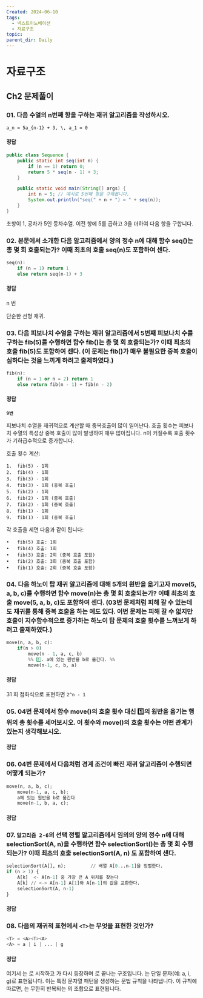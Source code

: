 ```yaml
---
Created: 2024-06-10
tags:
  - 넥스트이노베이션
  - 자료구조
topic: 
parent_dir: Daily
---
```

# 자료구조
## Ch2 문제풀이
### 01. 다음 수열의 n번째 항을 구하는 재귀 알고리즘을 작성하시오.
 `a_n = 5a_{n-1} + 3, \, a_1 = 0 `
#### 정답 
```java
public class Sequence {
    public static int seq(int n) {
        if (n == 1) return 0;
        return 5 * seq(n - 1) + 3;
    }

    public static void main(String[] args) {
        int n = 5; // 예시로 5번째 항을 구해봅니다.
        System.out.println("seq(" + n + ") = " + seq(n));
    }
}
```
초항이 1, 공차가 5인 등차수열.
이전 항에 5를 곱하고 3을 더하여 다음 항을 구합니다.
### 02. 본문에서 소개한 다음 알고리즘에서 양의 정수 n에 대해 함수 seq()는 총 몇 회 호출되는가? 이때 최초의 호출 seq(n)도 포함하여 센다.
```python
seq(n):
	if (n = 1) return 1
	else return seq(n-1) + 3
```
#### 정답
n 번

단순한 선형 재귀. 
### 03. 다음 피보나치 수열을 구하는 재귀 알고리즘에서 5번째 피보나치 수를 구하는 fib(5)를 수행하면 함수 fib()는 총 몇 회 호출되는가? 이때 최초의 호출 fib(5)도 포함하여 센다. (이 문제는 fib()가 매우 불필요한 중복 호출이 심하다는 것을 느끼게 하려고 출제하였다.)
```python
fib(n):
    if (n = 1 or n = 2) return 1
    else return fib(n - 1) + fib(n - 2)
```
#### 정답
**`9번`**

피보나치 수열을 재귀적으로 계산할 때 중복호출이 많이 일어난다. 
호출 횟수는 피보나치 수열의 특성상 중복 호출이 많이 발생하여 매우 많아집니다.
n이 커질수록 호출 횟수가 기하급수적으로 증가합니다.

호출 횟수 계산:

	1.	fib(5) - 1회
	2.	fib(4) - 1회
	3.	fib(3) - 1회
	4.	fib(3) - 1회 (중복 호출)
	5.	fib(2) - 1회
	6.	fib(2) - 1회 (중복 호출)
	7.	fib(2) - 1회 (중복 호출)
	8.	fib(1) - 1회
	9.	fib(1) - 1회 (중복 호출)

각 호출을 세면 다음과 같이 됩니다:

	•	fib(5) 호출: 1회
	•	fib(4) 호출: 1회
	•	fib(3) 호출: 2회 (중복 호출 포함)
	•	fib(2) 호출: 3회 (중복 호출 포함)
	•	fib(1) 호출: 2회 (중복 호출 포함)

### 04. 다음 하노이 탑 재귀 알고리즘에 대해 5개의 원반을 옮기고자 move(5, a, b, c)를 수행하면 함수 move(n)는 총 몇 회 호출되는가? 이때 최초의 호출 move(5, a, b, c)도 포함하여 센다. (03번 문제처럼 피해 갈 수 있는데도 재귀를 통해 중복 호출을 하는 예도 있다. 이번 문제는 피해 갈 수 없지만 호출이 지수함수적으로 증가하는 하노이 탑 문제의 호출 횟수를 느껴보게 하려고 출제하였다.)
```python
move(n, a, b, c):
	if(n > 0)
		move(n - 1, a, c, b)
		%% 1️⃣. a에 있는 원반을 b로 옮긴다. %%
		move(n-1, c, b, a)
```
#### 정답
31 회 
점화식으로 표현하면 `2^n - 1`
### 05. 04번 문제에서 함수 move()의 호출 횟수 대신 1️⃣의 원반을 옮기는 행위의 총 횟수를 세어보시오. 이 횟수와 move()의 호출 횟수는 어떤 관계가 있는지 생각해보시오.
#### 정답

### 06. 04번 문제에서 다음처럼 경계 조건이 빠진 재귀 알고리즘이 수행되면 어떻게 되는가?
```python
move(n, a, b, c);
	move(n-1, a, c, b);
	a에 있는 원반을 b로 옮긴다
	move(n-1, b, a, c);
```
#### 정답
### 07. `알고리즘 2-6`의 선택 정렬 알고리즘에서 임의의 양의 정수 n에 대해 selectionSort(A, n)을 수행하면 함수 selectionSort()는 총 몇 회 수행되는가? 이때 최초의 호출 selectionSort(A, n) 도 포함하여 샌다. 
```python 
selectionSort(A[], n);         // 배열 A[0...n-1]을 정렬한다.
if (n > 1) {
    A[k]  <- A[n-1] 중 가장 큰 A 위치를 찾는다
    A[k] // <-> A[n-1] A[1]와 A[n-1]의 값을 교환한다.
    selectionSort(A, n-1)
}
```
#### 정답
### 08. 다음의 재귀적 표현에서 `<T>`는 무엇을 표현한 것인가?
```python
<T> = <A><T><A>
<A> = a | i | ... | g
```
#### 정답
여기서 <T>는 <A>로 시작하고 <T>가 다시 등장하며 <A>로 끝나는 구조입니다. <A>는 단일 문자(예: a, i, g)로 표현됩니다. 이는 특정 문자열 패턴을 생성하는 문법 규칙을 나타냅니다. 이 규칙에 따르면, <T>는 무한히 반복되는 <A>의 조합으로 표현됩니다.